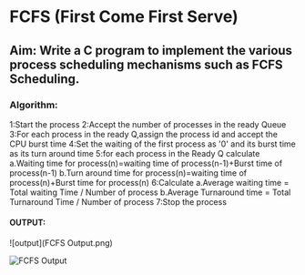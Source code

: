 # FCFS (First Come First Serve)
## Aim: Write a C program to implement the various process scheduling mechanisms such as FCFS Scheduling.
### Algorithm:
1:Start the process
2:Accept the number of processes in the ready Queue
3:For each process in the ready Q,assign the process id and accept the CPU burst time
4:Set the waiting of the first process as '0' and its burst time as its turn around time
5:for each process in the Ready Q calculate
  a.Waiting time for process(n)=waiting time of process(n-1)+Burst time of process(n-1)
  b.Turn around time for process(n)=waiting time of process(n)+Burst time for process(n)
6:Calculate
  a.Average waiting time = Total waiting Time / Number of process
  b.Average Turnaround time = Total Turnaround Time / Number of process
7:Stop the process
#### OUTPUT:
![output](FCFS Output.png)

![FCFS Output](https://user-images.githubusercontent.com/85677117/121514987-46214000-ca0a-11eb-82dd-9313708d8baa.png)
